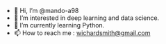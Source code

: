 - 👋 Hi, I’m @mando-a98
- 👀 I’m interested in deep learning and data science. 
- 🌱 I’m currently learning Python.
- 📫 How to reach me : wichardsmith@gmail.com

<!---
mando-a98/mando-a98 is a ✨ special ✨ repository because its `README.md` (this file) appears on your GitHub profile.
You can click the Preview link to take a look at your changes.
--->
